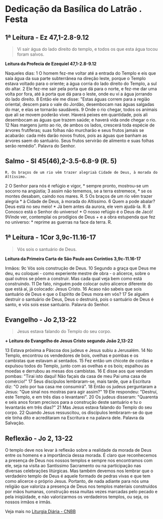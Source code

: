 # Dedicação da Basílica do Latrão . Festa

## 1ª Leitura - Ez 47,1-2.8-9.12

> Vi sair água do lado direito do templo, e todos os que esta água tocou foram salvos.

**Leitura da Profecia de Ezequiel 47,1-2.8-9.12**

Naqueles dias: 
1 O homem fez-me voltar até a entrada do Templo 
 e eis que saía água da sua parte subterrânea 
 na direção leste, 
 porque o Templo estava voltado para o oriente; 
 a água corria do lado direito do Templo, 
 a sul do altar. 
2 Ele fez-me sair pela porta que dá para o norte, 
 e fez-me dar uma volta por fora, 
 até à porta que dá para o leste, 
 onde eu vi a água jorrando do lado direito. 
8 Então ele me disse: 
 "Estas águas correm para a região oriental, 
 descem para o vale do Jordão, 
 desembocam nas águas salgadas do mar, 
 e elas se tornarão saudáveis. 
9 Onde o rio chegar, 
 todos os animais que ali se movem poderão viver. 
 Haverá peixes em quantidade, 
 pois ali desembocam as águas que trazem saúde; 
 e haverá vida onde chegar o rio. 
12 Nas margens junto ao rio, 
 de ambos os lados, 
 crescerá toda espécie de árvores frutíferas; 
 suas folhas não murcharão 
 e seus frutos jamais se acabarão: 
 cada mês darão novos frutos, 
 pois as águas que banham as árvores saem do santuário. 
 Seus frutos servirão de alimento 
 e suas folhas serão remédio". 
 Palavra do Senhor.

## Salmo - Sl 45(46),2-3.5-6.8-9 (R. 5)

`R. Os braços de um rio vêm trazer alegriaà Cidade de Deus, à morada do Altíssimo.`

2 O Senhor para nós é refúgio e vigor, * 
 sempre pronto, mostrou-se um socorro na angústia; 
3 assim não tememos, se a terra estremece, * 
 se os montes desabam, caindo nos mares. R. 
5 Os braços de um rio vêm trazer alegria * 
 à Cidade de Deus, à morada do Altíssimo. 
6 Quem a pode abalar? Deus está no seu meio! * 
 Já bem antes da aurora, ele vem ajudá-la. R. 
8 Conosco está o Senhor do universo! * 
 O nosso refúgio é o Deus de Jacó! 
  9Vinde ver, contemplai os prodígios de Deus + 
 e a obra estupenda que fez no universo: * 
 reprime as guerras na face da terra. R.

## 1ª Leitura - 1Cor 3,9c-11.16-17

> Vós sois o santuário de Deus.

**Leitura da Primeira Carta de São Paulo aos Coríntios 3,9c-11.16-17**

Irmãos: 
9c Vós sois construção de Deus. 
10 Segundo a graça que Deus me deu, 
 eu coloquei - como experiente mestre de obra - 
 o alicerce, sobre o qual outros se põem a construir. 
 Mas cada qual veja bem como está construindo. 
11 De fato, ninguém pode colocar outro alicerce 
 diferente do que está aí, já colocado: Jesus Cristo. 
16 Acaso não sabeis que sois santuário de Deus 
 e que o Espírito de Deus mora em vós? 
17 Se alguém destruir o santuário de Deus, 
 Deus o destruirá, 
 pois o santuário de Deus é santo, 
 e vós sois esse santuário. 
 Palavra do Senhor.

## Evangelho - Jo 2,13-22

> Jesus estava falando do Templo do seu corpo.

**+ Leitura do Evangelho de Jesus Cristo segundo João 2,13-22**

13 Estava próxima a Páscoa dos judeus 
 e Jesus subiu a Jerusalém. 
14 No Templo, 
 encontrou os vendedores de bois, ovelhas e pombas 
 e os cambistas que estavam aí sentados. 
15 Fez então um chicote de cordas 
 e expulsou todos do Templo, 
 junto com as ovelhas e os bois; 
 espalhou as moedas 
 e derrubou as mesas dos cambistas. 
16 E disse aos que vendiam pombas: 
 "Tirai isto daqui! 
 Não façais da casa de meu Pai uma casa de comércio!" 
17 Seus discípulos lembraram-se, mais tarde, 
 que a Escritura diz: 
 "O zelo por tua casa me consumirá". 
18 Então os judeus perguntaram a Jesus: 
 "Que sinal nos mostras para agir assim?" 
19 Ele respondeu: 
 "Destruí, este Templo, 
 e em três dias o levantarei". 
20 Os judeus disseram: 
 "Quarenta e seis anos 
 foram precisos para a construção 
 deste santuário e tu o levantarás em três dias?" 
21 Mas Jesus estava falando do Templo do seu corpo. 
22 Quando Jesus ressuscitou, 
 os discípulos lembraram-se do que ele tinha dito 
 e acreditaram na Escritura e na palavra dele. 
 Palavra da Salvação.

## Reflexão - Jo 2, 13-22

O templo deve nos levar à reflexão sobre a realidade da morada de Deus entre os homens e a importância dessa morada. É claro que reconhecemos a presença de Deus nos nossos templos e sempre nos encontramos com ele, seja na visita ao Santíssimo Sacramento ou na participação nas diversas celebrações litúrgicas. Mas também devemos nos lembrar que o verdadeiro templo de Deus é aquele formado de pedras vivas e que tem como alicerce o próprio Jesus. Portanto, de nada adiante para nós uma religião que valoriza a presença de Deus nos templos materiais construídos por mãos humanas, construção essa muitas vezes marcadas pelo pecado e pela iniqüidade, e não valorizarmos os verdadeiros templos, ou seja, os nossos irmãos e irmãs.

Veja mais no [Liturgia Diária - CNBB](http://liturgiadiaria.cnbb.org.br/app/user/user/UserView.php?ano=2016&mes=11&dia=9)